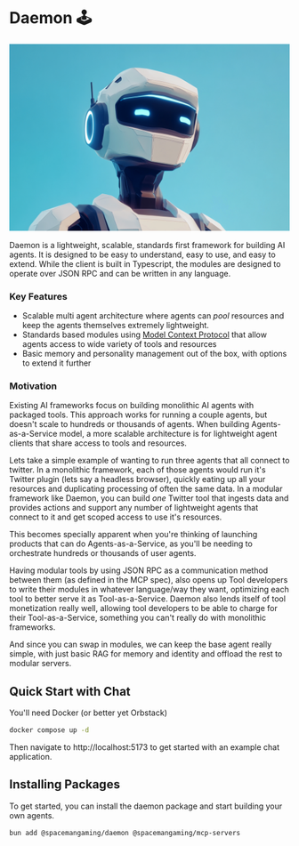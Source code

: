 # Daemon 🕹

![Daemon Banner](./images/daemon.png)

Daemon is a lightweight, scalable, standards first framework for building AI agents. It is designed to be easy to understand, easy to use, and easy to extend. While the client is built in Typescript, the modules are designed to operate over JSON RPC and can be written in any language.

### Key Features

- Scalable multi agent architecture where agents can _pool_ resources and keep the agents themselves extremely lightweight.
- Standards based modules using [Model Context Protocol](https://modelcontextprotocol.io) that allow agents access to wide variety of tools and resources
- Basic memory and personality management out of the box, with options to extend it further

### Motivation

Existing AI frameworks focus on building monolithic AI agents with packaged tools. This approach works for running a couple agents, but doesn't scale to hundreds or thousands of agents. When building Agents-as-a-Service model, a more scalable architecture is for lightweight agent clients that share access to tools and resources.

Lets take a simple example of wanting to run three agents that all connect to twitter. In a monolithic framework, each of those agents would run it's Twitter plugin (lets say a headless browser), quickly eating up all your resources and duplicating processing of often the same data. In a modular framework like Daemon, you can build _one_ Twitter tool that ingests data and provides actions and support any number of lightweight agents that connect to it and get scoped access to use it's resources.

This becomes specially apparent when you're thinking of launching products that can do Agents-as-a-Service, as you'll be needing to orchestrate hundreds or thousands of user agents.

Having modular tools by using JSON RPC as a communication method between them (as defined in the MCP spec), also opens up Tool developers to write their modules in whatever language/way they want, optimizing each tool to better serve it as Tool-as-a-Service. Daemon also lends itself of tool monetization really well, allowing tool developers to be able to charge for their Tool-as-a-Service, something you can't really do with monolithic frameworks.

And since you can swap in modules, we can keep the base agent really simple, with just basic RAG for memory and identity and offload the rest to modular servers.

## Quick Start with Chat

You'll need Docker (or better yet Orbstack)

```bash
docker compose up -d
```

Then navigate to http://localhost:5173 to get started with an example chat application.

## Installing Packages

To get started, you can install the daemon package and start building your own agents.

```bash
bun add @spacemangaming/daemon @spacemangaming/mcp-servers
```

